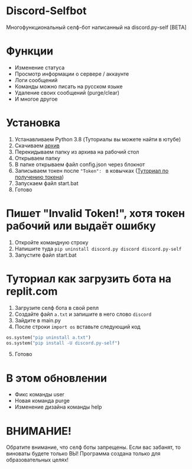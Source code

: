 # Discord-Selfbot
Многофункциональный селф-бот написанный на discord.py-self [BETA]

# Функции
- Изменение статуса
- Просмотр информации о сервере / аккаунте
- Логи сообщений
- Команды можно писать на русском языке
- Удаление своих сообщений (purge/clear)
- И многое другое

# Установка
1. Устанавливаем Python 3.8 (Туториалы вы можете найти в ютубе)
2. Скачиваем [архив](https://github.com/Its-LALOL/Discord-Selfbot/archive/refs/heads/main.zip)
3. Перекидываем папку из архива на рабочий стол
4. Открываем папку
5. В папке открываем файл config.json через блокнот
6. Записываем токен после `"Token": ` в ковычках ([Туториал по получению токена](https://youtu.be/CE1_h7nKJx0))
7. Запускаем файл start.bat
8. Готово

# Пишет "Invalid Token!", хотя токен рабочий или выдаёт ошибку
1. Откройте командную строку
2. Напишите туда `pip uninstall discord.py discord discord.py-self`
3. Запустите файл start.bat

# Туториал как загрузить бота на replit.com
1. Загрузите селф бота в свой репл
2. Создайте файл `a.txt` и запишите в него слово `discord`
3. Зайдите в main.py
4. После строки `import os` вставьте следующий код
```python
os.system("pip uninstall a.txt")
os.system("pip install -U discord.py-self")
```
5. Готово

# В этом обновлении
- Фикс команды user
- Новая команда purge
- Изменение дизайна команды help

# ВНИМАНИЕ!
Обратите внимание, что селф боты запрещены. Если вас забанят, то виноваты будете только ВЫ!
Программа создана только для образовательных целях!
